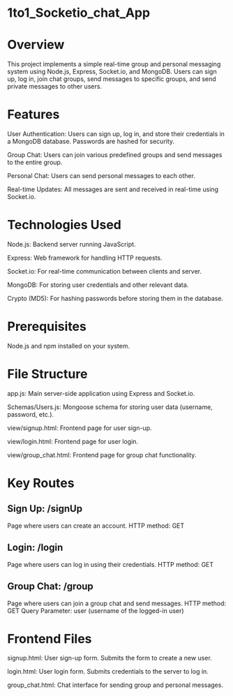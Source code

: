 # 1to1_Socketio_chat_App 

# Overview
This project implements a simple real-time group and personal messaging system using Node.js, Express, Socket.io, and MongoDB. Users can sign up, log in, join chat groups, send messages to specific groups, and send private messages to other users.


# Features
User Authentication: Users can sign up, log in, and store their credentials in a MongoDB database. Passwords are hashed for security.

Group Chat: Users can join various predefined groups and send messages to the entire group.

Personal Chat: Users can send personal messages to each other.

Real-time Updates: All messages are sent and received in real-time using Socket.io.


# Technologies Used
Node.js: Backend server running JavaScript.

Express: Web framework for handling HTTP requests.

Socket.io: For real-time communication between clients and server.

MongoDB: For storing user credentials and other relevant data.

Crypto (MD5): For hashing passwords before storing them in the database.


# Prerequisites
Node.js and npm installed on your system.


# File Structure
app.js: Main server-side application using Express and Socket.io.

Schemas/Users.js: Mongoose schema for storing user data (username, password, etc.).

view/signup.html: Frontend page for user sign-up.

view/login.html: Frontend page for user login.

view/group_chat.html: Frontend page for group chat functionality.


# Key Routes

## Sign Up: /signUp
Page where users can create an account.
HTTP method: GET

## Login: /login
Page where users can log in using their credentials.
HTTP method: GET

## Group Chat: /group
Page where users can join a group chat and send messages.
HTTP method: GET
Query Parameter: user (username of the logged-in user)

# Frontend Files
signup.html: User sign-up form. Submits the form to create a new user.

login.html: User login form. Submits credentials to the server to log in.

group_chat.html: Chat interface for sending group and personal messages.
